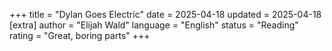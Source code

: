 +++
   title = "Dylan Goes Electric"
   date = 2025-04-18
   updated = 2025-04-18
   [extra]
   author = "Elijah Wald"
   language = "English"
   status = "Reading"
   rating = "Great, boring parts"
+++